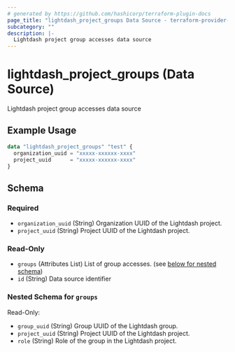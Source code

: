 ```yaml
---
# generated by https://github.com/hashicorp/terraform-plugin-docs
page_title: "lightdash_project_groups Data Source - terraform-provider-lightdash"
subcategory: ""
description: |-
  Lightdash project group accesses data source
---
```


# lightdash_project_groups (Data Source)

Lightdash project group accesses data source

## Example Usage

```terraform
data "lightdash_project_groups" "test" {
  organization_uuid = "xxxxx-xxxxxx-xxxx"
  project_uuid      = "xxxxx-xxxxxx-xxxx"
}
```

<!-- schema generated by tfplugindocs -->
## Schema

### Required

- `organization_uuid` (String) Organization UUID of the Lightdash project.
- `project_uuid` (String) Project UUID of the Lightdash project.

### Read-Only

- `groups` (Attributes List) List of group accesses. (see [below for nested schema](#nestedatt--groups))
- `id` (String) Data source identifier

<a id="nestedatt--groups"></a>
### Nested Schema for `groups`

Read-Only:

- `group_uuid` (String) Group UUID of the Lightdash group.
- `project_uuid` (String) Project UUID of the Lightdash project.
- `role` (String) Role of the group in the Lightdash project.
